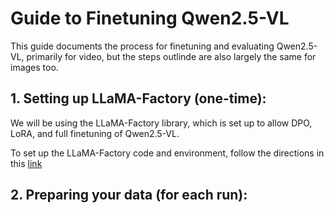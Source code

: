 # Guide to Finetuning Qwen2.5-VL

This guide documents the process for finetuning and evaluating Qwen2.5-VL, primarily for video, but the steps outlinde are also largely the same for images too.

## 1. Setting up LLaMA-Factory (one-time):

We will be using the LLaMA-Factory library, which is set up to allow DPO, LoRA, and full finetuning of Qwen2.5-VL.

To set up the LLaMA-Factory code and environment, follow the directions in this [link](https://github.com/QwenLM/Qwen2.5-VL/tree/35ba6e18636510de4bf8d4a7caaca3f4f5163a84?tab=readme-ov-file#training)

## 2. Preparing your data (for each run):